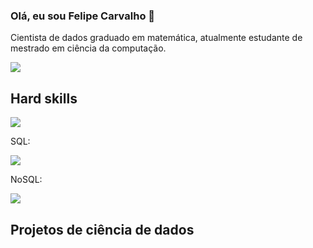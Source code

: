 ### Olá, eu sou Felipe Carvalho 👋
Cientista de dados graduado em matemática, atualmente estudante de mestrado em ciência da computação.

<div>
<a href="https://www.linkedin.com/in/felipe-dos-santos-carvalho-562835199/" targer-"blank_"><img src = "https://img.shields.io/badge/LinkedIn-0077B5?style=for-the-badge&logo=linkedin&logoColor=white" target-"_blank"> 
</a>
</div>

## Hard skills
<div>
<a href="https://www.linkedin.com/in/felipe-dos-santos-carvalho-562835199/" targer-"blank_"><img src = "https://img.shields.io/badge/Python-14354C?style=for-the-badge&logo=python&logoColor=white" target-"_blank"> </a>
</div>

SQL:
<div>
<a href="https://www.linkedin.com/in/felipe-dos-santos-carvalho-562835199/" targer-"blank_"><img src = "	https://img.shields.io/badge/PostgreSQL-316192?style=for-the-badge&logo=postgresql&logoColor=white" target-"_blank"> </a>
</div>

NoSQL:
<div>
<a href="https://www.linkedin.com/in/felipe-dos-santos-carvalho-562835199/" targer-"blank_"><img src = "	https://img.shields.io/badge/MongoDB-4EA94B?style=for-the-badge&logo=mongodb&logoColor=white
" target-"_blank"> </a>
</div>



## Projetos de ciência de dados


